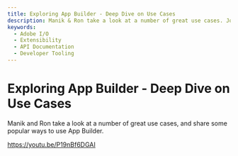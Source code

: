 ```yaml
---
title: Exploring App Builder - Deep Dive on Use Cases
description: Manik & Ron take a look at a number of great use cases. Join us as we share some popular ways to use App Builder. 
keywords:
  - Adobe I/O
  - Extensibility
  - API Documentation
  - Developer Tooling  
---
```


# Exploring App Builder - Deep Dive on Use Cases

Manik and Ron take a look at a number of great use cases, and share some popular ways to use App Builder.

<Embed slots="video"/>

<https://youtu.be/P19nBf6DGAI>
